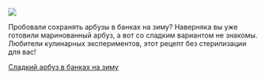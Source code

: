 <!--2025-09-25 15:35:12-->
<div class="yb">
  <div class="rss finecooking"><a href="https://finecooking.ru/recipe/sladkiy-arbuz-v-bankah-na-zimu"><img src="https://finecooking.ru/images/recipe/sladkiy-arbuz-v-bankah-na-zimu/photo/960w.jpg"></a><p>Пробовали сохранять арбузы в банках на зиму? Наверняка вы уже готовили маринованный арбуз, а вот со сладким вариантом не знакомы. Любители кулинарных экспериментов, этот рецепт без стерилизации для вас!</p>
 <p class="titl"><a href="https://finecooking.ru/recipe/sladkiy-arbuz-v-bankah-na-zimu">Сладкий арбуз в банках на зиму</a></p></div>
</div>
